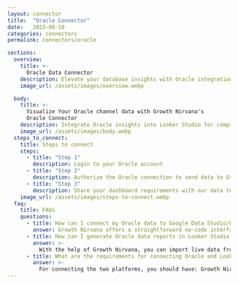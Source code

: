 ```yaml
---
layout: connector
title:  "Oracle Connector"
date:   2023-08-10
categories: connectors
permalink: connectors/oracle

sections:
  overview:
    title: >-
      Oracle Data Connector
    description: Elevate your database insights with Oracle integration. Seamlessly merge Oracle database data with Looker Studio's analytical capabilities, unlocking insights that drive database performance strategies, data optimization, and operational excellence.
    image_url: /assets/images/overview.webp

  body:
    title: >-
      Visualize Your Oracle channel data with Growth Nirvana's
      Oracle Connector
    description: Integrate Oracle insights into Looker Studio for comprehensive database analytics that guide your data management strategies.
    image_url: /assets/images/body.webp
  steps_to_connect:
    title: Steps to connect
    steps:
      - title: "Step 1"
        description: Login to your Oracle account
      - title: "Step 2"
        description: Authorize the Oracle connection to send data to Growth Nirvana
      - title: "Step 3"
        description: Share your dashboard requirements with our data team. We will build the report for you.
    image_url: /assets/images/steps-to-connect.webp
  faq:
    title: FAQs
    questions:
      - title: How can I connect my Oracle data to Google Data Studio/Looker Studio?
        answer: Growth Nirvana offers a straightforward no-code interface to connect to Oracle data sources.
      - title: How can I generate Oracle data reports in Looker Studio?
        answer: >-
          With the help of Growth Nirvana, you can import live data from Oracle into Looker Studio. These data can be viewed in charts, tables, and dashboards to generate branded reports that can be shared instantly.
      - title: What are the requirements for connecting Oracle and Looker Studio?
        answer: >-
          For connecting the two platforms, you should have: Growth Nirvana Account and Oracle Ads Account
---
```

